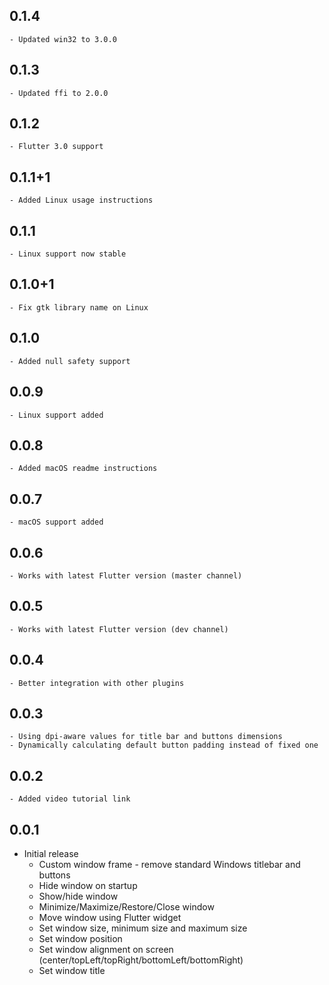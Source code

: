 ## 0.1.4
    - Updated win32 to 3.0.0
## 0.1.3
    - Updated ffi to 2.0.0
## 0.1.2
    - Flutter 3.0 support
## 0.1.1+1
    - Added Linux usage instructions
## 0.1.1
    - Linux support now stable
## 0.1.0+1
    - Fix gtk library name on Linux
## 0.1.0
    - Added null safety support
## 0.0.9
    - Linux support added
## 0.0.8
    - Added macOS readme instructions
## 0.0.7
    - macOS support added
## 0.0.6
    - Works with latest Flutter version (master channel)
## 0.0.5
    - Works with latest Flutter version (dev channel)
## 0.0.4
    - Better integration with other plugins
## 0.0.3
    - Using dpi-aware values for title bar and buttons dimensions
    - Dynamically calculating default button padding instead of fixed one
## 0.0.2
    - Added video tutorial link
## 0.0.1

* Initial release
    - Custom window frame - remove standard Windows titlebar and buttons
    - Hide window on startup
    - Show/hide window
    - Minimize/Maximize/Restore/Close window
    - Move window using Flutter widget
    - Set window size, minimum size and maximum size
    - Set window position
    - Set window alignment on screen (center/topLeft/topRight/bottomLeft/bottomRight)
    - Set window title
